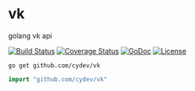 # vk
golang vk api

[![Build Status](https://travis-ci.org/cydev/vk.svg)](https://travis-ci.org/cydev/vk)
[![Coverage Status](https://coveralls.io/repos/cydev/vk/badge.svg?branch=master&service=github)](https://coveralls.io/github/cydev/vk?branch=master)
[![GoDoc](https://godoc.org/github.com/cydev/vk?status.svg)](https://godoc.org/github.com/cydev/vk)
[![License](https://img.shields.io/badge/license-MIT-blue.svg)](https://github.com/cydev/vk/blob/master/LICENSE)

```
go get github.com/cydev/vk
```

```go
import "github.com/cydev/vk"
```
